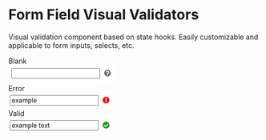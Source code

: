 # Form Field Visual Validators

Visual validation component based on state hooks. Easily customizable and applicable to form inputs, selects, etc.

Blank<br />
<img src="blank.PNG" /> 
<br />Error<br />
<img src="error.PNG" /> 
<br />Valid<br />
<img src="valid.PNG" /> 
